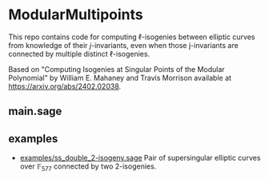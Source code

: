 # ModularMultipoints

This repo contains code for computing $\ell$-isogenies between elliptic curves from knowledge of their $j$-invariants, even when those j-invariants are connected by multiple distinct $\ell$-isogenies.

Based on "Computing Isogenies at Singular Points of the Modular Polynomial" by William E. Mahaney and Travis Morrison available at
<https://arxiv.org/abs/2402.02038>.

## main.sage

## examples

- [examples/ss_double_2-isogeny.sage](examples/ss_double_2-isogeny.sage)
Pair of supersingular elliptic curves over $\mathbb{F}_{577}$ connected by two 2-isogenies.

